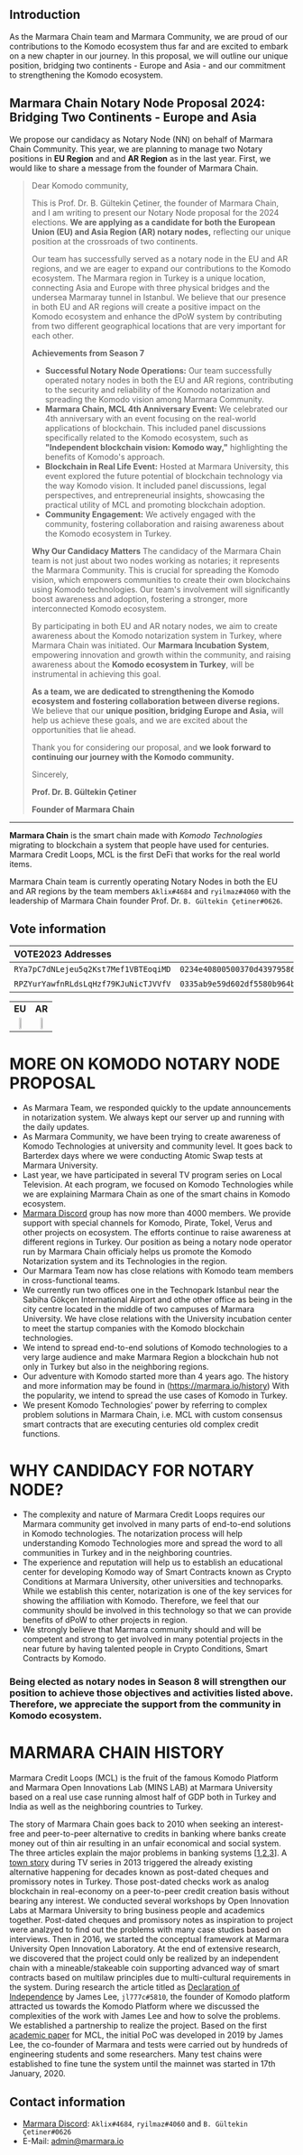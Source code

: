 ## Introduction

As the Marmara Chain team and Marmara Community, we are proud of our contributions to the Komodo ecosystem thus far and are excited to embark on a new chapter in our journey. In this proposal, we will outline our unique position, bridging two continents - Europe and Asia - and our commitment to strengthening the Komodo ecosystem.

## Marmara Chain Notary Node Proposal 2024: Bridging Two Continents - Europe and Asia

We propose our candidacy as Notary Node (NN) on behalf of Marmara Chain Community. This year, we are planning to manage two Notary positions in **EU Region** and and **AR Region** as in the last year.
First, we would like to share a message from the founder of Marmara Chain.

>Dear Komodo community,
>
>This is Prof. Dr. B. Gültekin Çetiner, the founder of Marmara Chain, and I am writing to present our Notary Node proposal for the 2024 elections. **We are applying as a candidate for both the European Union (EU) and Asia Region (AR) notary nodes,** reflecting our unique position at the crossroads of two continents.
>
>Our team has successfully served as a notary node in the EU and AR regions, and we are eager to expand our contributions to the Komodo ecosystem. The Marmara region in Turkey is a unique location, connecting Asia and Europe with three physical bridges and the undersea Marmaray tunnel in Istanbul. We believe that our presence in both EU and AR regions will create a positive impact on the Komodo ecosystem and enhance the dPoW system by contributing from two different geographical locations that are very important for each other.
>
>**Achievements from Season 7**
>- **Successful Notary Node Operations:** Our team successfully operated notary nodes in both the EU and AR regions, contributing to the security and reliability of the Komodo notarization and spreading the Komodo vision among Marmara Community.
>- **Marmara Chain, MCL 4th Anniversary Event:** We celebrated our 4th anniversary with an event focusing on the real-world applications of blockchain. This included panel discussions specifically related to the Komodo ecosystem, such as **"Independent blockchain vision: Komodo way,"** highlighting the benefits of Komodo's approach.
>- **Blockchain in Real Life Event:** Hosted at Marmara University, this event explored the future potential of blockchain technology via the way Komodo vision. It included panel discussions, legal perspectives, and entrepreneurial insights, showcasing the practical utility of MCL and promoting blockchain adoption.
>- **Community Engagement:** We actively engaged with the community, fostering collaboration and raising awareness about the Komodo ecosystem in Turkey.
>
>**Why Our Candidacy Matters**
>The candidacy of the Marmara Chain team is not just about two nodes working as notaries; it represents the Marmara Community. This is crucial for spreading the Komodo vision, which empowers communities to create their own blockchains using Komodo technologies. Our team's involvement will significantly boost awareness and adoption, fostering a stronger, more interconnected Komodo ecosystem.
>
>By participating in both EU and AR notary nodes, we aim to create awareness about the Komodo notarization system in Turkey, where Marmara Chain was initiated. Our **Marmara Incubation System**, empowering innovation and growth within the community, and raising awareness about the **Komodo ecosystem in Turkey**, will be instrumental in achieving this goal.
>
>**As a team, we are dedicated to strengthening the Komodo ecosystem and fostering collaboration between diverse regions.** We believe that our **unique position, bridging Europe and Asia,** will help us achieve these goals, and we are excited about the opportunities that lie ahead.
>
>Thank you for considering our proposal, and **we look forward to continuing our journey with the Komodo community.**
>
>Sincerely,
>
>**Prof. Dr. B. Gültekin Çetiner**
>
>**Founder of Marmara Chain**
>
----------------------
**Marmara Chain** is the smart chain made with *Komodo Technologies* migrating to blockchain a system that people have used for centuries. Marmara Credit Loops, MCL is the first DeFi that works for the real world items. 

Marmara Chain team is currently operating Notary Nodes in both the EU and AR regions by the team members `Aklix#4684` and `ryilmaz#4060` with the leadership of Marmara Chain founder Prof. Dr. `B. Gültekin Çetiner#0626`.


## Vote information ##

| VOTE2023 Addresses                 | Pubkey                                                             | Region |
| :--------------------------------- |:------------------------------------------------------------------:| :----: |
| `RYa7pC7dNLejeu5q2Kst7Mef1VBTEoqiMD` | `0234e40800500370d43979586ee2cec2e777a0368d10c682e78bca30fd1630c18d` | **EU** |
| `RPZYurYawfnRLdsLqHzf79KJuNicTJVVfV` | `0335ab9e59d602df5580b964b6451d02cd9cc243ddf01b065db84375488df9f53c` | **AR** |

<p align="center">
<table>
<tr ><td align="center"><strong>EU</strong></td><td align="center"><strong>AR</strong></td></tr>
<tr>
    <td align="center"><img src="./RYa7pC7dNLejeu5q2Kst7Mef1VBTEoqiMD.png" width="30%" height="30%"></td>
    <td align="center"><img src="./RPZYurYawfnRLdsLqHzf79KJuNicTJVVfV.png" width="30%" height="30%"></td>
</tr>
</table>
</p>

# MORE ON KOMODO NOTARY NODE PROPOSAL

* As Marmara Team, we responded quickly to the update announcements in notarization system. We always kept our server up and running with the daily updates. 
* As Marmara Community, we have been trying to create awareness of Komodo Technologies at university and community level. It goes back to Barterdex days where we were conducting Atomic Swap tests at Marmara University. 
* Last year, we have participated in several TV program series on Local Television. At each program, we focused on Komodo Technologies while we are explaining Marmara Chain as one of the smart chains in Komodo ecosystem. 
* [Marmara Discord](https://marmara.io/discord) group has now more than 4000 members. We provide support with special channels for Komodo, Pirate, Tokel, Verus and other projects on ecosystem. The efforts continue to raise awareness at different regions in Turkey. Our position as being a notary node operator run by Marmara Chain officialy helps us promote the Komodo Notarization system and its Technologies in the region. 
* Our Marmara Team now has close relations with Komodo team members in cross-functional teams. 
* We currently run two offices one in the Technopark Istanbul near the Sabiha Gökçen International Airport and othe other office as being in the city centre located in the middle of two campuses of Marmara University. We have close relations with the University incubation center to meet the startup companies with the Komodo blockchain technologies.  
* We intend to spread end-to-end solutions of Komodo technologies to a very large audience and make Marmara Region a blockchain hub not only in Turkey but also in the neighboring regions.
* Our adventure with Komodo started more than 4 years ago. The history and more information may be found in (https://marmara.io/history) With the popularity, we intend to spread the use cases of Komodo in Turkey. 
* We present Komodo Technologies’ power by referring to complex problem solutions in Marmara Chain, i.e. MCL with custom consensus smart contracts that are executing centuries old complex credit functions. 

# WHY CANDIDACY FOR NOTARY NODE?
* The complexity and nature of Marmara Credit Loops requires our Marmara community get involved in many parts of end-to-end solutions in Komodo technologies. The notarization process will help understanding Komodo Technologies more and spread the word to all communities in Turkey and in the neighboring countries.
* The experience and reputation will help us to establish an educational center for developing Komodo way of Smart Contracts known as Crypto Conditions at Marmara University, other universities and technoparks. While we establish this center, notarization is one of the key services for showing the affiliation with Komodo. Therefore, we feel that our community should be involved in this technology so that we can provide benefits of dPoW to other projects in region.
* We strongly believe that Marmara community should and will be competent and strong to get involved in many potential projects in the near future by having talented people in Crypto Conditions, Smart Contracts by Komodo. 

### Being elected as notary nodes in Season 8 will strengthen our position to achieve those objectives and activities listed above. Therefore, we appreciate the support from the community in Komodo ecosystem.

# MARMARA CHAIN HISTORY
Marmara Credit Loops (MCL) is the fruit of the famous Komodo Platform and Marmara Open Innovations Lab (MINS LAB) at Marmara University based on a real use case running almost half of GDP both in Turkey and India as well as the neighboring countries to Turkey.

The story of Marmara Chain goes back to 2010 when seeking an interest-free and peer-to-peer alternative to credits in banking where banks create money out of thin air resulting in an unfair economical and social system. The three articles explain the major problems in banking systems [[1](https://www.academia.edu/9234489/DEBT_BASED_MONETARY_SYSTEM),[2](https://www.sciencedirect.com/science/article/pii/S1057521915001477),[3](https://www.michaeljournal.org/articles/social-credit/item/the-money-myth-exploded)]. A [town story](https://scienceblogs.com/evolutionblog/2009/06/15/an-amusing-brainteaser) during TV series in 2013 triggered the already existing alternative happening for decades known as post-dated cheques and promissory notes in Turkey. Those post-dated checks work as analog blockchain in real-economy on a peer-to-peer credit creation basis without bearing any interest. We conducted several workshops by Open Innovation Labs at Marmara University to bring business people and academics together. Post-dated cheques and promissory notes as inspiration to project were analzyed to find out the problems with many case studies based on interviews. Then in 2016, we started the conceptual framework at Marmara University Open Innovation Laboratory. At the end of extensive research, we discovered that the project could only be realized by an independent chain with a mineable/stakeable coin supporting advanced way of smart contracts based on multilaw principles due to multi-cultural requirements in the system. During research the article titled as [Declaration of Independence](https://bitcointalk.org/index.php?topic=1372879.0) by James Lee, `jl777c#5810`, the founder of Komodo platform attracted us towards the Komodo Platform where we discussed the complexities of the work with James Lee and how to solve the problems. We established a partnership to realize the project. Based on the first [academic paper](https://www.academia.edu/40504137/Marmara_Credit_Loops_A_Blockchain_Solution_to_Nonredemption_problem_in_Post_dated_Cheques) for MCL, the initial PoC was developed in 2019 by James Lee, the co-founder of Marmara and tests were carried out by hundreds of engineering students and some researchers. Many test chains were established to fine tune the system until the mainnet was started in 17th January, 2020. 

## Contact information ##

 - [Marmara Discord](https://marmara.io/discord): `Aklix#4684`, `ryilmaz#4060` and `B. Gültekin Çetiner#0626`
 - E-Mail: admin@marmara.io
